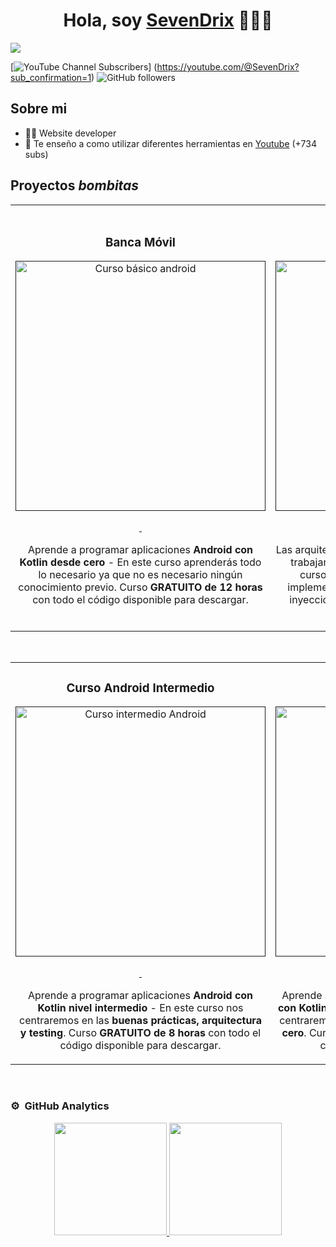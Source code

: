 <div align="center">
<h1 align="center">Hola, soy <a href="https://aristi.dev">SevenDrix</a> 👋👨‍🚀</h1>
</div>
<img src="https://i.imgur.com/NHJVGVU.png">

[![YouTube Channel Subscribers](https://img.shields.io/youtube/channel/subscribers/UCa2w41jfl9yJ8-zU4JqRKYQ)]
(https://youtube.com/@SevenDrix?sub_confirmation=1)
![GitHub followers](https://img.shields.io/github/followers/Rodri07?style=social&link=https%3A%2F%2Fgithub.com%2FRodri07)

## Sobre mi

- 🧑‍🏫 Website developer
- 🎥 Te enseño a como utilizar diferentes herramientas en [Youtube](https://youtube.com/@SevenDrix?sub_confirmation=1) (+734 subs)

## Proyectos *bombitas*
<table>
<tr>
<td width="50%">
<h3 align="center">Banca Móvil</h3>
<div align="center">
<a href="" target="_blank"><img src="https://i.imgur.com/KBoEmGw.png" width="400" alt="Curso básico android"></a>
<p>
<a href="https://github.com/Rodri07/Banca-Digital" target="_blank">
<img src="">
</a>
<a href="">
<img src="">
</a>
</p>
<p>Aprende a programar aplicaciones <strong>Android con Kotlin desde cero</strong> - En este curso aprenderás todo lo necesario ya que no es necesario ningún conocimiento previo. Curso <strong>GRATUITO de 12 horas</strong> con todo el código disponible para descargar.</p>
</div>
                                                                                      
</td>

<td width="50%">
               <br>
<h3 align="center">Arquitectura MVVM</h3>
<div align="center">                                       
<a href="" target="_blank"><img src="" width="400" alt="Curso arquitectura MVVM"></a>
<br>
<p>
<a href="" target="_blank">
<img src="">
</a>
<a href="" target="_blank">
<img src="">
</a>
</p>
</p>Las arquitecturas son <strong>IMPRESCINDIBLES</strong> para poder trabajar como desarrollador/a Android. En este curso, divido por ramas irás aprendiendo a implementar una arquitectura real y robusta con inyección de dependencias, clean architecture, testing y mucho más.</p>
</div>                                                             
</table>                                                                                 
</div>
<br>

<table>
<tr>
<td width="50%">
<h3 align="center">Curso Android Intermedio</h3>
<div align="center">
<a href="" target="_blank"><img src="" width="400" alt="Curso intermedio Android"></a>
<p>
<a href="" target="_blank">
<img src="">
</a>
<a href="" target="_blank">
<img src="">
</a>
</p>
<p>Aprende a programar aplicaciones <strong>Android con Kotlin nivel intermedio</strong> - En este curso nos centraremos en las <strong>buenas prácticas, arquitectura y testing</strong>. Curso <strong>GRATUITO de 8 horas</strong> con todo el código disponible para descargar.</p>
</div>
                                                                                      
</td>       

<td width="50%">
<h3 align="center">Curso Kotlin Multiplatform</h3>
<div align="center">
<a href="" target="_blank"><img src="" width="400" alt="Curso Kotlin Multiplatform"></a>
<p>
<a href="" target="_blank">
<img src="">
</a>
<a href="" target="_blank">
<img src="">
</a>
</p>
<p>Aprende a programar aplicaciones <strong>multiplataform con Kotlin y Jetpack Compose</strong> - En este curso nos centraremos en dominar Kotlin Multiplatform <strong>desde cero</strong>. Curso <strong>GRATUITO</strong> (en desarrollo) con todo el código disponible para descargar.</p>
</div>
                                                                                      
</td>  
</table>                                                                                 
</div>
<br>

### ⚙️ &nbsp;GitHub Analytics

<p align="center">
<a href="https://github.com/Rodri07">
  <img height="180em" src="https://github-readme-stats-eight-theta.vercel.app/api?username=Rodri07&show_icons=true&theme=algolia&include_all_commits=true&count_private=true"/>
    <img height="180em" src="https://github-readme-stats-eight-theta.vercel.app/api/top-langs/?username=Rodri07&layout=compact&langs_count=8&theme=algolia"/>
</a>
</p>



<!--
**Rodri07/Rodri07** is a ✨ _special_ ✨ repository because its `README.md` (this file) appears on your GitHub profile.

Here are some ideas to get you started:

- 🔭 I’m currently working on ...
- 🌱 I’m currently learning ...
- 👯 I’m looking to collaborate on ...
- 🤔 I’m looking for help with ...
- 💬 Ask me about ...
- 📫 How to reach me: ...
- 😄 Pronouns: ...
- ⚡ Fun fact: ...
-->
